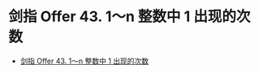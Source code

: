 # 剑指 Offer 43. 1～n 整数中 1 出现的次数

+ [剑指 Offer 43. 1～n 整数中 1 出现的次数](https://leetcode-cn.com/problems/1nzheng-shu-zhong-1chu-xian-de-ci-shu-lcof/)